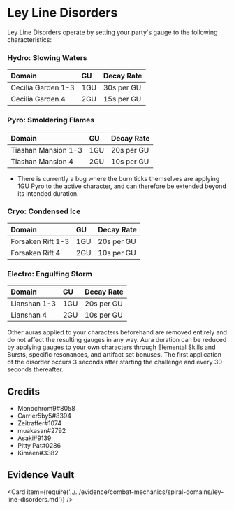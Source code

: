 # Ley Line Disorders

Ley Line Disorders operate by setting your party's gauge to the following characteristics:

### Hydro: Slowing Waters

| Domain             | GU  | Decay Rate |
| :----------------- | :-- | :--------- |
| Cecilia Garden 1-3 | 1GU | 30s per GU |
| Cecilia Garden 4   | 2GU | 15s per GU |

### Pyro: Smoldering Flames

| Domain              | GU  | Decay Rate |
| :------------------ | :-- | :--------- |
| Tiashan Mansion 1-3 | 1GU | 20s per GU |
| Tiashan Mansion 4   | 2GU | 10s per GU |

* There is currently a bug where the burn ticks themselves are applying 1GU Pyro to the active character, and can therefore be extended beyond its intended duration.

### Cryo: Condensed Ice

| Domain            | GU  | Decay Rate |
| :---------------- | :-- | :--------- |
| Forsaken Rift 1-3 | 1GU | 20s per GU |
| Forsaken Rift 4   | 2GU | 10s per GU |

### Electro: Engulfing Storm

| Domain       | GU  | Decay Rate |
| :----------- | :-- | :--------- |
| Lianshan 1-3 | 1GU | 20s per GU |
| Lianshan 4   | 2GU | 10s per GU |

Other auras applied to your characters beforehand are removed entirely and do not affect the resulting gauges in any way. Aura duration can be reduced by applying gauges to your own characters through Elemental Skills and Bursts, specific resonances, and artifact set bonuses. The first application of the disorder occurs 3 seconds after starting the challenge and every 30 seconds thereafter.

## Credits

* Monochrom9\#8058
* Carrier5by5\#8394
* Zeitraffer\#1074
* muakasan\#2792
* Asaki\#9139
* Pitty Pat\#0286
* Kimaen\#3382

## Evidence Vault

<Card item={require('../../evidence/combat-mechanics/spiral-domains/ley-line-disorders.md')} />

